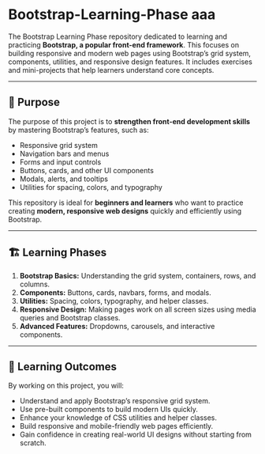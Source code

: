# Bootstrap-Learning-Phase aaa
The Bootstrap Learning Phase repository dedicated to learning and practicing **Bootstrap, a popular front-end framework**. This focuses on building responsive and modern web pages using Bootstrap’s grid system, components, utilities, and responsive design features. It includes exercises and mini-projects that help learners understand core concepts.

---

## 🎯 Purpose
The purpose of this project is to **strengthen front-end development skills** by mastering Bootstrap’s features, such as:

- Responsive grid system  
- Navigation bars and menus  
- Forms and input controls  
- Buttons, cards, and other UI components  
- Modals, alerts, and tooltips  
- Utilities for spacing, colors, and typography  

This repository is ideal for **beginners and learners** who want to practice creating **modern, responsive web designs** quickly and efficiently using Bootstrap.

---


## 🏗️ Learning Phases
1. **Bootstrap Basics:** Understanding the grid system, containers, rows, and columns.  
2. **Components:** Buttons, cards, navbars, forms, and modals.  
3. **Utilities:** Spacing, colors, typography, and helper classes.  
4. **Responsive Design:** Making pages work on all screen sizes using media queries and Bootstrap classes.  
5. **Advanced Features:** Dropdowns, carousels, and interactive components.  

---

## 🌟 Learning Outcomes

By working on this project, you will:

- Understand and apply Bootstrap’s responsive grid system.
- Use pre-built components to build modern UIs quickly.
- Enhance your knowledge of CSS utilities and helper classes.
- Build responsive and mobile-friendly web pages efficiently.
- Gain confidence in creating real-world UI designs without starting from scratch.


